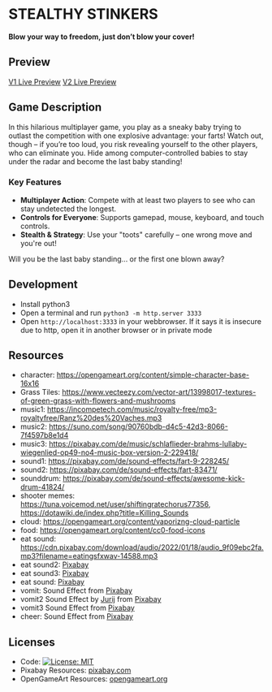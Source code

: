 # STEALTHY STINKERS

__Blow your way to freedom, just don’t blow your cover!__

## Preview

[V1 Live Preview](https://alexanderthurn.github.io/hiddennotdangerous/v1)
[V2 Live Preview](https://alexanderthurn.github.io/hiddennotdangerous/v2)

## Game Description

In this hilarious multiplayer game, you play as a sneaky baby trying to outlast the competition with one explosive advantage: your farts! Watch out, though – if you’re too loud, you risk revealing yourself to the other players, who can eliminate you. Hide among computer-controlled babies to stay under the radar and become the last baby standing!

### Key Features

- **Multiplayer Action**: Compete with at least two players to see who can stay undetected the longest.
- **Controls for Everyone**: Supports gamepad, mouse, keyboard, and touch controls.
- **Stealth & Strategy**: Use your "toots" carefully – one wrong move and you're out!

Will you be the last baby standing... or the first one blown away?


## Development

- Install python3
- Open a terminal and run `python3 -m http.server 3333`
- Open `http://localhost:3333` in your webbrowser. If it says it is insecure due to http, open it in another browser or in private mode

## Resources

- character: https://opengameart.org/content/simple-character-base-16x16
- Grass Tiles: https://www.vecteezy.com/vector-art/13998017-textures-of-green-grass-with-flowers-and-mushrooms
- music1: https://incompetech.com/music/royalty-free/mp3-royaltyfree/Ranz%20des%20Vaches.mp3
- music2: https://suno.com/song/90760bdb-d4c5-42d3-8066-7f4597b8e1d4
- music3: https://pixabay.com/de/music/schlaflieder-brahms-lullaby-wiegenlied-op49-no4-music-box-version-2-229418/
- sound1: https://pixabay.com/de/sound-effects/fart-9-228245/
- sound2: https://pixabay.com/de/sound-effects/fart-83471/
- sounddrum: https://pixabay.com/de/sound-effects/awesome-kick-drum-41824/
- shooter memes: https://tuna.voicemod.net/user/shiftingratechorus77356, https://dotawiki.de/index.php?title=Killing_Sounds
- cloud: https://opengameart.org/content/vaporizng-cloud-particle
- food: https://opengameart.org/content/cc0-food-icons
- eat sound: https://cdn.pixabay.com/download/audio/2022/01/18/audio_9f09ebc2fa.mp3?filename=eatingsfxwav-14588.mp3 
- eat sound2: <a href="https://pixabay.com/sound-effects/?utm_source=link-attribution&utm_medium=referral&utm_campaign=music&utm_content=83240">Pixabay</a>
- eat sound3: <a href="https://pixabay.com/sound-effects/?utm_source=link-attribution&utm_medium=referral&utm_campaign=music&utm_content=95783">Pixabay</a>
- eat sound: <a href="https://pixabay.com/?utm_source=link-attribution&utm_medium=referral&utm_campaign=music&utm_content=92106">Pixabay</a>
- vomit: Sound Effect from <a href="https://pixabay.com/sound-effects/?utm_source=link-attribution&utm_medium=referral&utm_campaign=music&utm_content=41796">Pixabay</a>
- vomit2 Sound Effect by <a href="https://pixabay.com/de/users/soundreality-31074404/?utm_source=link-attribution&utm_medium=referral&utm_campaign=music&utm_content=150122">Jurij</a> from <a href="https://pixabay.com/sound-effects//?utm_source=link-attribution&utm_medium=referral&utm_campaign=music&utm_content=150122">Pixabay</a>
- vomit3 Sound Effect from <a href="https://pixabay.com/?utm_source=link-attribution&utm_medium=referral&utm_campaign=music&utm_content=41207">Pixabay</a>
- cheer: Sound Effect from <a href="https://pixabay.com/sound-effects/?utm_source=link-attribution&utm_medium=referral&utm_campaign=music&utm_content=99963">Pixabay</a>

## Licenses

- Code: [![License: MIT](https://img.shields.io/badge/License-MIT-yellow.svg)](https://opensource.org/licenses/MIT)
- Pixabay Resources: <a href="https://pixabay.com/service/license-summary/">pixabay.com</a>
- OpenGameArt Resources: <a href="https://opengameart.org/content/faq">opengameart.org</a>